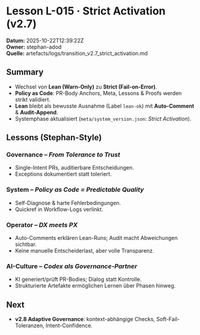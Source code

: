 # Lesson L-015 · Strict Activation (v2.7)

**Datum:** 2025-10-22T12:39:22Z  
**Owner:** stephan-adod  
**Quelle:** artefacts/logs/transition_v2.7_strict_activation.md

## Summary
- Wechsel von **Lean (Warn-Only)** zu **Strict (Fail-on-Error)**.
- **Policy as Code**: PR-Body Anchors, Meta, Lessons & Proofs werden strikt validiert.
- **Lean** bleibt als bewusste Ausnahme (Label `lean-ok`) mit **Auto-Comment** & **Audit-Append**.
- Systemphase aktualisiert (`meta/system_version.json`: *Strict Activation*).

## Lessons (Stephan-Style)

### Governance – *From Tolerance to Trust*
- Single-Intent PRs, auditierbare Entscheidungen.
- Exceptions dokumentiert statt toleriert.

### System – *Policy as Code = Predictable Quality*
- Self-Diagnose & harte Fehlerbedingungen.
- Quickref in Workflow-Logs verlinkt.

### Operator – *DX meets PX*
- Auto-Comments erklären Lean-Runs; Audit macht Abweichungen sichtbar.
- Keine manuelle Entscheiderlast, aber volle Transparenz.

### AI-Culture – *Codex als Governance-Partner*
- KI generiert/prüft PR-Bodies; Dialog statt Kontrolle.
- Strukturierte Artefakte ermöglichen Lernen über Phasen hinweg.

## Next
- **v2.8 Adaptive Governance**: kontext-abhängige Checks, Soft-Fail-Toleranzen, Intent-Confidence.
